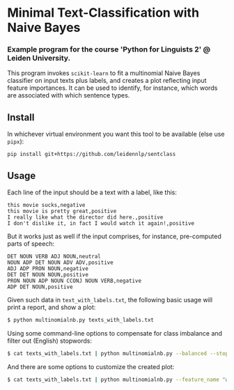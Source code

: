 # Minimal Text-Classification with Naive Bayes

### Example program for the course 'Python for Linguists 2' @ Leiden University. 

This program invokes `scikit-learn` to fit a multinomial Naive Bayes classifier on input texts plus labels, and creates a plot reflecting input feature importances. It can be used to identify, for instance, which words are associated with which sentence types.

## Install

In whichever virtual environment you want this tool to be available (else use `pipx`):

`pip install git+https://github.com/leidennlp/sentclass`

## Usage

Each line of the input should be a text with a label, like this:

```text
this movie sucks,negative
this movie is pretty great,positive
I really like what the director did here.,positive
I don't dislike it, in fact I would watch it again!,positive
```

But it works just as well if the input comprises, for instance, pre-computed parts of speech:

```text
DET NOUN VERB ADJ NOUN,neutral
NOUN ADP DET NOUN ADV ADV,positive
ADJ ADP PRON NOUN,negative
DET DET NOUN NOUN,positive
PRON NOUN ADP NOUN CCONJ NOUN VERB,negative
ADP DET NOUN,positive
```

Given such data in `text_with_labels.txt`, the following basic usage will print a report, and show a plot:

```bash
$ python multinomialnb.py texts_with_labels.txt
```

Using some command-line options to compensate for class imbalance and filter out (English) stopwords:

```bash
$ cat texts_with_labels.txt | python multinomialnb.py --balanced --stopwords
```

And there are some options to customize the created plot:

```bash
$ cat texts_with_labels.txt | python multinomialnb.py --feature_name "words" --class_name "class" --n_features 20 --saveplot plot.png
```